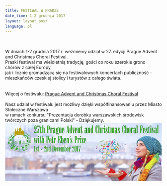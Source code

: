 ```yaml
---
title: FESTIWAL W PRADZE
date_time: 1-2 grudnia 2017
layout: layout_post
language: pl
---
```

<br>
<br>
W dniach 1-2 grudnia 2017 r. weźmiemy udział w 27. edycji Prague Advent and Christmas Choral Festival. <br>
Praski festiwal ma wieloletnią tradycję, gości co roku szerokie grono chórów z całej Europy, <br>
jak i licznie gromadzącą się na festiwalowych koncertach publiczność - mieszkańców czeskiej stolicy i turystów z całego świata. <br>
<br>
<br>
Więcej o festiwalu:
<a href="https://www.facebook.com/AdventChoralCompetitionPrague/?fref=mentions">Prague Advent and Christmas Choral Festival</a>
<br>
<br>
Nasz udział w festiwalu jest możliwy dzięki współfinansowaniu przez Miasto Stołeczne Warszawa <br>
w ramach konkursu "Prezentacja dorobku warszawskich środowisk twórczych poza granicami Polski" - Dziękujemy.
<br>
<img src="/img/posters/praha.png" alt="AdventChoralCompetitionPrague">


